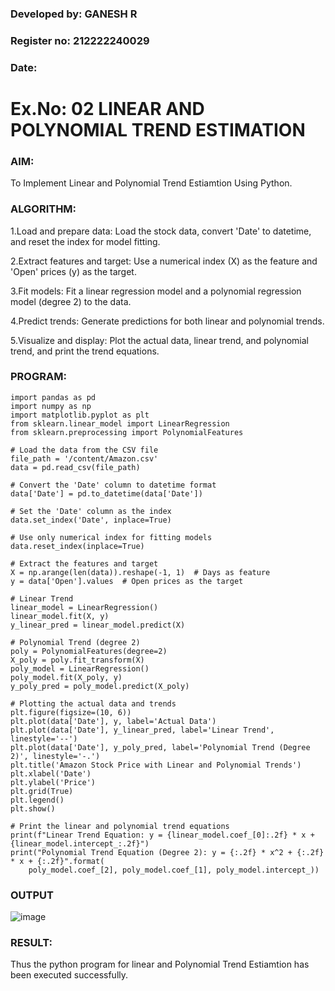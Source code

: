 ### Developed by: GANESH R
### Register no: 212222240029
### Date:
# Ex.No: 02 LINEAR AND POLYNOMIAL TREND ESTIMATION

### AIM:
To Implement Linear and Polynomial Trend Estiamtion Using Python.

### ALGORITHM:
1.Load and prepare data: Load the stock data, convert 'Date' to datetime, and reset the index for model fitting.

2.Extract features and target: Use a numerical index (X) as the feature and 'Open' prices (y) as the target.

3.Fit models: Fit a linear regression model and a polynomial regression model (degree 2) to the data.

4.Predict trends: Generate predictions for both linear and polynomial trends.

5.Visualize and display: Plot the actual data, linear trend, and polynomial trend, and print the trend equations.
### PROGRAM:
```PY
import pandas as pd
import numpy as np
import matplotlib.pyplot as plt
from sklearn.linear_model import LinearRegression
from sklearn.preprocessing import PolynomialFeatures

# Load the data from the CSV file
file_path = '/content/Amazon.csv'
data = pd.read_csv(file_path)

# Convert the 'Date' column to datetime format
data['Date'] = pd.to_datetime(data['Date'])

# Set the 'Date' column as the index
data.set_index('Date', inplace=True)

# Use only numerical index for fitting models
data.reset_index(inplace=True)

# Extract the features and target
X = np.arange(len(data)).reshape(-1, 1)  # Days as feature
y = data['Open'].values  # Open prices as the target

# Linear Trend
linear_model = LinearRegression()
linear_model.fit(X, y)
y_linear_pred = linear_model.predict(X)

# Polynomial Trend (degree 2)
poly = PolynomialFeatures(degree=2)
X_poly = poly.fit_transform(X)
poly_model = LinearRegression()
poly_model.fit(X_poly, y)
y_poly_pred = poly_model.predict(X_poly)

# Plotting the actual data and trends
plt.figure(figsize=(10, 6))
plt.plot(data['Date'], y, label='Actual Data')
plt.plot(data['Date'], y_linear_pred, label='Linear Trend', linestyle='--')
plt.plot(data['Date'], y_poly_pred, label='Polynomial Trend (Degree 2)', linestyle='-.')
plt.title('Amazon Stock Price with Linear and Polynomial Trends')
plt.xlabel('Date')
plt.ylabel('Price')
plt.grid(True)
plt.legend()
plt.show()

# Print the linear and polynomial trend equations
print(f"Linear Trend Equation: y = {linear_model.coef_[0]:.2f} * x + {linear_model.intercept_:.2f}")
print("Polynomial Trend Equation (Degree 2): y = {:.2f} * x^2 + {:.2f} * x + {:.2f}".format(
    poly_model.coef_[2], poly_model.coef_[1], poly_model.intercept_))
```
### OUTPUT

![image](https://github.com/user-attachments/assets/019a399a-a05d-4c36-807b-19c9ecb8678a)



### RESULT:
Thus the python program for linear and Polynomial Trend Estiamtion has been executed successfully.
